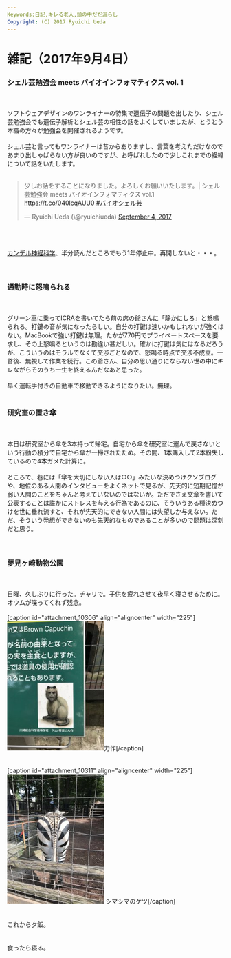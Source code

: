 ```yaml
---
Keywords:日記,キレる老人,頭の中だだ漏らし
Copyright: (C) 2017 Ryuichi Ueda
---
```


# 雑記（2017年9月4日）
<h3>シェル芸勉強会 meets バイオインフォマティクス vol. 1</h3><br />
<br />
ソフトウェアデザインのワンライナーの特集で遺伝子の問題を出したり、シェル芸勉強会でも遺伝子解析とシェル芸の相性の話をよくしていましたが、とうとう本職の方々が勉強会を開催されるようです。<br />
<br />
シェル芸と言ってもワンライナーは昔からありますし、言葉を考えただけなのであまり出しゃばらない方が良いのですが、お呼ばれしたので少しこれまでの経緯について話をいたします。<br />
<br />
<blockquote class="twitter-tweet" data-partner="tweetdeck"><p lang="ja" dir="ltr">少しお話をすることになりました。よろしくお願いいたします。| シェル芸勉強会 meets バイオインフォマティクス vol.1 <a href="https://t.co/040lcqAUU0">https://t.co/040lcqAUU0</a> <a href="https://twitter.com/hashtag/%E3%83%90%E3%82%A4%E3%82%AA%E3%82%B7%E3%82%A7%E3%83%AB%E8%8A%B8?src=hash">#バイオシェル芸</a></p>&mdash; Ryuichi Ueda (\@ryuichiueda) <a href="https://twitter.com/ryuichiueda/status/904650427924226048">September 4, 2017</a></blockquote><br />
<script async src="//platform.twitter.com/widgets.js" charset="utf-8"></script><br />
<br />
<a href="http://amzn.to/2eCPCzJ">カンデル神経科学</a>、半分読んだところでもう1年停止中。再開しないと・・・。<br />
<br />
<br />
<h3>通勤時に怒鳴られる</h3><br />
<br />
グリーン車に乗ってICRAを書いてたら前の席の爺さんに「静かにしろ」と怒鳴られる。打鍵の音が気になったらしい。自分の打鍵は速いかもしれないが強くはない。MacBookで強い打鍵は無理。たかが770円でプライベートスペースを要求し、その上怒鳴るというのは勘違い甚だしい。確かに打鍵は気にはなるだろうが、こういうのはモラルでなくて交渉ごとなので、怒鳴る時点で交渉不成立。一瞥後、無視して作業を続行。この爺さん、自分の思い通りにならない世の中にキレながらそのうち一生を終えるんだなあと思った。<br />
<br />
早く運転手付きの自動車で移動できるようになりたい。無理。<br />
<br />
<h3>研究室の置き傘</h3><br />
<br />
本日は研究室から傘を3本持って帰宅。自宅から傘を研究室に運んで戻さないという行動の積分で自宅から傘が一掃されたため。その間、1本購入して2本紛失しているので4本ガメた計算に。<br />
<br />
ところで、巷には「傘を大切にしない人は○○」みたいな決めつけクソブログや、地位のある人間のインタビューをよくネットで見るが、先天的に短期記憶が弱い人間のことをちゃんと考えていないのではないか。ただでさえ文章を書いて公表することは誰かにストレスを与える行為であるのに、そういうある種決めつけを世に垂れ流すと、それが先天的にできない人間には失望しか与えない。ただ、そういう発想ができないのも先天的なものであることが多いので問題は深刻だと思う。<br />
<br />
<br />
<h3>夢見ヶ崎動物公園</h3><br />
<br />
日曜、久しぶりに行った。チャリで。子供を疲れさせて夜早く寝させるために。オウムが喋ってくれず残念。<br />
<br />
[caption id="attachment_10306" align="aligncenter" width="225"]<a href="IMG_8542-e1504521243995.jpg"><img src="IMG_8542-e1504521243995-225x300.jpg" alt="" width="225" height="300" class="size-medium wp-image-10306" /></a>力作[/caption]<br />
<br />
<br />
[caption id="attachment_10311" align="aligncenter" width="225"]<a href="IMG_8516-e1504521516185.jpg"><img src="IMG_8516-e1504521516185-225x300.jpg" alt="ケツ" width="225" height="300" class="size-medium wp-image-10311" /></a> シマシマのケツ[/caption]<br />
<br />
<br />
これから夕飯。<br />
<br />
<br />
食ったら寝る。
